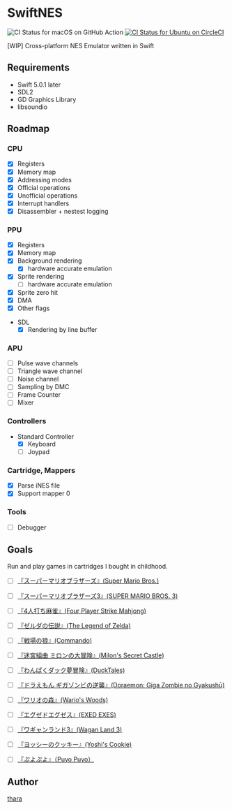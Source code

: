 # SwiftNES

![CI Status for macOS on GitHub Action](https://github.com/thara/SwiftNES/workflows/Swift/badge.svg)
[![CI Status for Ubuntu on CircleCI](https://circleci.com/gh/thara/SwiftNES.svg?style=svg)](https://circleci.com/gh/thara/SwiftNES)

[WIP] Cross-platform NES Emulator written in Swift

## Requirements

- Swift 5.0.1 later
- SDL2
- GD Graphics Library
- libsoundio

## Roadmap

### CPU

- [x] Registers
- [x] Memory map
- [x] Addressing modes
- [x] Official operations
- [x] Unofficial operations
- [x] Interrupt handlers
- [x] Disassembler + nestest logging

### PPU

- [x] Registers
- [x] Memory map
- [x] Background rendering
  - [x] hardware accurate emulation
- [x] Sprite rendering
  - [ ] hardware accurate emulation
- [x] Sprite zero hit
- [x] DMA
- [x] Other flags
- SDL
  - [x] Rendering by line buffer

### APU

- [ ] Pulse wave channels
- [ ] Triangle wave channel
- [ ] Noise channel
- [ ] Sampling by DMC
- [ ] Frame Counter
- [ ] Mixer

### Controllers

- Standard Controller
  - [x] Keyboard
  - [ ] Joypad
  
### Cartridge, Mappers

- [x] Parse iNES file
- [x] Support mapper 0

### Tools

- [ ] Debugger


## Goals

Run and play games in cartridges I bought in childhood.

- [ ] [『スーパーマリオブラザーズ』(Super Mario Bros.) ](https://ja.wikipedia.org/wiki/スーパーマリオブラザーズ)
- [ ] [『スーパーマリオブラザーズ3』(SUPER MARIO BROS. 3)](https://ja.wikipedia.org/wiki/スーパーマリオブラザーズ3)
- [ ] [『4人打ち麻雀』(Four Player Strike Mahjong)](https://ja.wikipedia.org/wiki/ジャン狂)
- [ ] [『ゼルダの伝説』(The Legend of Zelda)](https://ja.wikipedia.org/wiki/ゼルダの伝説)
- [ ] [『戦場の狼』(Commando)](https://ja.wikipedia.org/wiki/戦場の狼)
- [ ] [『迷宮組曲 ミロンの大冒険』(Milon's Secret Castle)](https://ja.wikipedia.org/wiki/迷宮組曲_ミロンの大冒険)
- [ ] [『わんぱくダック夢冒険』(DuckTales)](https://en.wikipedia.org/wiki/DuckTales_(video_game))
- [ ] [『ドラえもん ギガゾンビの逆襲』(Doraemon: Giga Zombie no Gyakushū)](https://ja.wikipedia.org/wiki/ドラえもん_ギガゾンビの逆襲)
- [ ] [『ワリオの森』(Wario's Woods)](https://ja.wikipedia.org/wiki/ワリオの森)
- [ ] [『エグゼドエグゼス』(EXED EXES)](https://ja.wikipedia.org/wiki/エグゼドエグゼス)
- [ ] [『ワギャンランド3』(Wagan Land 3)](https://ja.wikipedia.org/wiki/ワギャンランド#ワギャンランド3)
- [ ] [『ヨッシーのクッキー』(Yoshi's Cookie)](https://ja.wikipedia.org/wiki/ヨッシーのクッキー)

- [ ] [『ぷよぷよ』（Puyo Puyo）](https://ja.wikipedia.org/wiki/ぷよぷよ)

## Author

[thara](https://thara.jp)
